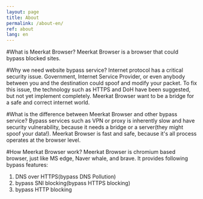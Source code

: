 ```yaml
---
layout: page
title: About
permalink: /about-en/
ref: about
lang: en
---
```


#What is Meerkat Browser?
Meerkat Browser is a browser that could bypass blocked sites.

#Why we need website bypass service?
Internet protocol has a critical security issue. Government, Internet Service Provider, or even anybody between you and the destination could spoof and modify your packet. To fix this issue, the technology such as HTTPS and DoH have been suggested, but not yet implement completely. Meerkat Browser want to be a bridge for a safe and correct internet world.

#What is the difference between Meerkat Browser and other bypass service?
Bypass services such as VPN or proxy is inherently slow and have security vulnerability, because it needs a bridge or a server(they might spoof your data!). Meerkat Browser is fast and safe, because it's all process operates at the browser level.

#How Meerkat Browser work?
Meerkat Browser is chromium based browser, just like MS edge, Naver whale, and brave. It provides following bypass features:
1. DNS over HTTPS(bypass DNS Pollution)
2. bypass SNI blocking(bypass HTTPS blocking)
3. bypass HTTP blocking
